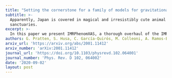 ```yaml
---
title: "Setting the cornerstone for a family of models for gravitational waves from compact binaries: The dominant harmonic for nonprecessing quasicircular black holes"
subtitle: >-
  Apparently, Japan is covered in magical and irresistibly cute animal
  sanctuaries.
excerpt: >-
  In this paper we present IMRPhenomXAS, a thorough overhaul of the IMRPhenomD [S. Husa et al., Phys. Rev. D 93, 044006 (2016); S. Khan et al., Phys. Rev. D 93, 044007 (2016)] waveform model, which describes the dominant (l=2, |m|=2) spherical harmonic mode of nonprecessing coalescing black holes in terms of piecewise closed form expressions in the frequency domain.
authors: G. Pratten, S. Husa, C. García-Quirós, M. Colleoni, A. Ramos-Buades, H. Estellés, and R. Jaume
arxiv_url: 'https://arxiv.org/abs/2001.11412'
arxiv_number: 'arXiv:2001.11412'
journal_url: 'https://doi.org/10.1103/physrevd.102.064001'
journal_number: 'Phys. Rev. D 102, 064002' 
date: '2020-09-02'
layout: post
---
```

